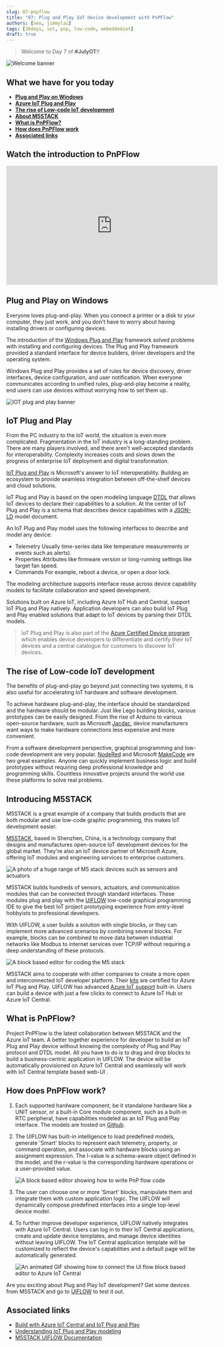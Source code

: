 ```yaml
---
slug: 07-pnpflow
title: "07: Plug and Play IoT device development with PnPFlow"
authors: [neo, jimmylai]
tags: [30days, iot, pnp, low-code, embeddediot]
draft: true
---
```


<head>
  <meta name="twitter:url" content="https://julyot.dev/blog/07-pnpflow" />
  <meta name="twitter:title" content="Plug and Play IoT device development with PnPFlow" />
  <meta name="twitter:description" content="Plug and Play IoT device development with PnPFlow" />
  <meta name="twitter:image" content="https://julyot.dev/img/png/JulyOT-banner-7-pnpflow.png" />
  <meta name="twitter:card" content="summary_large_image" />
  <meta name="twitter:creator" content="@jimbobbennett" />
  <meta name="twitter:site" content="@AzureAdvocates" />
  <link rel="canonical" href="https://julyot.dev/blog/07-pnpflow" />
</head>

> Welcome to Day 7 of **#JulyOT**!!

![Welcome banner](/img/png/JulyOT-banner-7-pnpflow.png)

## What we have for you today

* [**Plug and Play on Windows**](#plug-and-play-story-on-windows)
* [**Azure IoT Plug and Play**](#azure-iot-plug-and-play)
* [**The rise of Low-code IoT development**](#the-rise-of-low-code-iot-development)
* [**About M5STACK**](#about-m5stack)
* [**What is PnPFlow?**](#what-is-pnpflow)
* [**How does PnPFlow work**](#how-does-pnpflow-work)
* [**Associated links**](#associated-links)

## Watch the introduction to PnPFlow

<iframe width="560" height="315" src="https://www.youtube.com/embed/NGrDtEHpbFU" title="YouTube video player" frameborder="0" allow="accelerometer; autoplay; clipboard-write; encrypted-media; gyroscope; picture-in-picture" allowfullscreen></iframe>

## Plug and Play on Windows

Everyone loves plug-and-play. When you connect a printer or a disk to your computer, they just work, and you don't have to worry about having installing drivers or configuring devices.

The introduction of the [Windows Plug and Play](https://docs.microsoft.com/windows-hardware/drivers/kernel/introduction-to-plug-and-play?wt.mc_id=eventspg_16482_webpage_reactor) framework solved problems with installing and configuring devices. The Plug and Play framework provided a standard interface for device builders, driver developers and the operating system.

Windows Plug and Play provides a set of rules for device discovery, driver interfaces, device configuration, and user notification. When everyone communicates according to unified rules, plug-and-play become a reality, end users can use devices without worrying how to set them up.

![IOT plug and play banner](/img/png/iotpnp.png)

## IoT Plug and Play

From the PC industry to the IoT world, the situation is even more complicated. Fragmentation in the IoT industry is a long-standing problem. There are many players involved, and there aren't well-accepted standards for interoperability. Complexity increases costs and slows down the progress of enterprise IoT deployment and digital transformation.

[IoT Plug and Play](https://docs.microsoft.com/azure/iot-develop/overview-iot-plug-and-play?wt.mc_id=eventspg_16482_webpage_reactor) is Microsoft's answer to IoT interoperability. Building an ecosystem to provide seamless integration between off-the-shelf devices and cloud solutions.

IoT Plug and Play is based on the open modeling language [DTDL](https://github.com/Azure/opendigitaltwins-dtdl/blob/master/DTDL/v2/dtdlv2.md) that allows IoT devices to declare their capabilities to a solution. At the center of IoT Plug and Play is a schema that describes device capabilities with a [JSON-LD](https://json-ld.org/) model document.

An IoT Plug and Play model uses the following interfaces to describe and model any device:

* Telemetry
  Usually time-series data like temperature measurements or events such as alerts).
* Properties
  Attributes like firmware version or long-running settings like target fan speed.
* Commands
  For example, reboot a device, or open a door lock.

The modeling architecture supports interface reuse across device capability models to facilitate collaboration and speed development.

Solutions built on Azure IoT, including Azure IoT Hub and Central, support IoT Plug and Play natively. Application developers can also build IoT Plug and Play enabled solutions that adapt to IoT devices by parsing their DTDL models.

> IoT Plug and Play is also part of the [Azure Certified Device program](https://www.microsoft.com/azure/partners/azure-certified-device?wt.mc_id=eventspg_16482_webpage_reactor) which enables device developers to differentiate and certify their IoT devices and a central catalogue for customers to discover IoT devices.

## The rise of Low-code IoT development

The benefits of plug-and-play go beyond just connecting two systems, it is also useful for accelerating IoT hardware and software development.

To achieve hardware plug-and-play, the interface should be standardized and the hardware should be modular. Just like Lego building blocks, various prototypes can be easily designed. From the rise of Arduino to various open-source hardware, such as Microsoft [Jacdac](https://microsoft.github.io/jacdac-docs/), device manufacturers want ways to make hardware connections less expensive and more convenient.

From a software development perspective, graphical programming and low-code development are very popular. [NodeRed](https://nodered.org/) and Microsoft [MakeCode](https://www.microsoft.com/makecode?wt.mc_id=eventspg_16482_webpage_reactor) are two great examples. Anyone can quickly implement business logic and build prototypes without requiring deep professional knowledge and programming skills. Countless innovative projects around the world use these platforms to solve real problems.

## Introducing M5STACK

M5STACK is a great example of a company that builds products that are both modular and use low-code graphic programming, this makes IoT development easier.

[M5STACK](https://m5stack.com/), based in Shenzhen, China, is a technology company that designs and manufactures open-source IoT development devices for the global market. They're also an IoT device partner of Microsoft Azure, offering IoT modules and engineering services to enterprise customers.

![A photo of a huge range of M5 stack devices such as sensors and actuators](/img/png/m5stackdevice.png)

M5STACK builds hundreds of sensors, actuators, and communication modules that can be connected through standard interfaces. These modules plug and play with the [UIFLOW](https://flow.m5stack.com) low-code graphical programming IDE to give the best IoT project prototyping experience from entry-level hobbyists to professional developers.

With UIFLOW, a user builds a solution with single blocks, or they can implement more advanced scenarios by combining several blocks. For example, blocks can be combined to move data between industrial networks like Modbus to internet services over TCP/IP without requiring a deep understanding of these protocols.

![A block based editor for coding the M5 stack](/img/png/uiflow.png)

M5STACK aims to cooperate with other companies to create a more open and interconnected IoT developer platform. Their [kits](https://devicecatalog.azure.com/devices/84fe4cc3-cdf1-48a1-8b58-07685890f359) are certified for Azure IoT Plug and Play. UIFLOW has advanced [Azure IoT support](https://docs.m5stack.com/en/uiflow/iotcloud/azure) built-in.  Users can build a device with just a few clicks to connect to Azure IoT Hub or Azure IoT Central.

## What is PnPFlow?

Project PnPFlow is the latest collaboration between M5STACK and the Azure IoT team. A better together experience for developer to build an IoT Plug and Play device without knowing the complexity of Plug and Play protocol and DTDL model. All you have to do is to drag and drop blocks to build a business-centric application in UIFLOW. The device will be automatically provisioned on Azure IoT Central and seamlessly will work with IoT Central template based web-UI .

## How does PnPFlow work?

1. Each supported hardware component, be it standalone hardware like a UNIT sensor, or a built-in Core module component, such as a built-in RTC peripheral, have capabilities modeled as an IoT Plug and Play interface. The models are hosted on [Github](https://github.com/m5stack/M5-iot-plugandplay-models).

2. The UIFLOW has built-in intelligence to load predefined models, generate 'Smart' blocks to represent each telemetry, property, or command operation, and associate with hardware blocks using an assignment expression. The l-value is a schema-aware object defined in the model, and the r-value is the corresponding hardware operations or a user-provided value.

    ![A block based editor showing how to write PnP flow code](/img/png/pnpflowblock.png)

3. The user can choose one or more 'Smart' blocks, manipulate them and integrate them with custom application logic. The UIFLOW will dynamically compose predefined interfaces into a single top-level device model.

4. To further improve developer experience, UIFLOW  natively integrates with Azure IoT Central. Users can log in to their IoT Central applications, create and update device templates, and manage device identities without leaving UIFLOW. The IoT Central application template will be customized to reflect the device's capabilities and a default page will be automatically generated.

    ![An animated GIF showing how to connect the UI flow block based editor to Azure IoT Central](/img/gif/pnpflow-iotcentral.gif)

Are you exciting about Plug and Play IoT development? Get some devices from M5STACK and go to [UIFLOW](https://flow.m5stack.com) to test it out.

## Associated links

* [Build with Azure IoT Central and IoT Plug and Play](https://azure.microsoft.com/en-us/blog/build-with-azure-iot-central-and-iot-plug-and-play/?wt.mc_id=eventspg_16482_webpage_reactor)
* [Understanding IoT Plug and Play modeling](https://docs.microsoft.com/azure/iot-develop/concepts-modeling-guide?wt.mc_id=eventspg_16482_webpage_reactor)
* [M5STACK UIFLOW Documentation](https://docs.m5stack.com/en/quick_start/m5core/uiflow)
